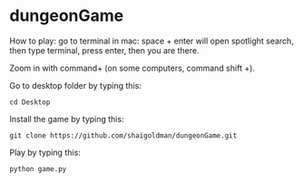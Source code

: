# dungeonGame

How to play:
go to terminal in mac: space + enter will open spotlight search, then type terminal, press enter, then you are there.

Zoom in with command+ (on some computers, command shift +).

Go to desktop folder by typing this:

	cd Desktop

Install the game by typing this:

	git clone https://github.com/shaigoldman/dungeonGame.git

Play by typing this:

	python game.py
